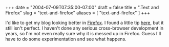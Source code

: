 +++
date = "2004-07-09T07:35:00-07:00"
draft = false
title = ".Text and Firefox"
slug = "text-and-firefox"
aliases = [
	"text-and-firefox"
]
+++
<P>I'd like to get my blog looking better in <A href="http://www.mozilla.org/products/firefox/" target=_blank>Firefox</A>. I found a little tip <A href="http://www.chrisfrazier.net/blog/posts/203.aspx" target=_blank>here</A>, but it still isn't perfect. I haven't done any serious cross-browser development in years, so I'm not even really sure why it is messed up in Firefox. Guess I'll have to do some experimentation and see what happens.</P>